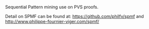 Sequential Pattern mining use on PVS proofs. 

Detail on SPMF can be found at: https://github.com/philfv/spmf and http://www.philippe-fournier-viger.com/spmf/
